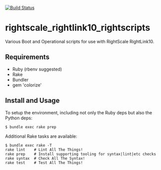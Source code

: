 [![Build Status](https://travis-ci.org/Nextdoor/rightscale_rightlink10_rightscripts.svg?branch=master)](https://travis-ci.org/Nextdoor/rightscale_rightlink10_rightscripts)

# rightscale_rightlink10_rightscripts

Various Boot and Operational scripts for use with RightScale RightLink10.

## Requirements

* Ruby (rbenv suggested)
* Rake
* Bundler
* gem 'colorize'

## Install and Usage

To setup the environment, including not only the Ruby deps but also the
Python deps:

```ShellSession
$ bundle exec rake prep
```

Additional Rake tasks are available:

```ShellSession
$ bundle exec rake -T
rake lint    # Lint All The Things!
rake prep    # Install supporting tooling for syntax|lint|etc checks
rake syntax  # Check All The Syntax!
rake test    # Test All The Things!
```

